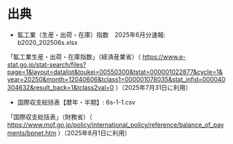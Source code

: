# 出典

- 鉱工業（生産・出荷・在庫）指数　2025年6月分速報: b2020_202506s.xlsx

「鉱工業生産・出荷・在庫指数」（経済産業省）（ https://www.e-stat.go.jp/stat-search/files?page=1&layout=datalist&toukei=00550300&tstat=000001022877&cycle=1&year=20250&month=12040606&tclass1=000001078035&stat_infid=000040304632&result_back=1&tclass2val=0 ）（2025年7月31日に利用）

- 国際収支総括表【暦年・半期】: 6s-1-1.csv

「国際収支総括表」（財務省）（ https://www.mof.go.jp/policy/international_policy/reference/balance_of_payments/bpnet.htm ）（2025年8月1日に利用）
